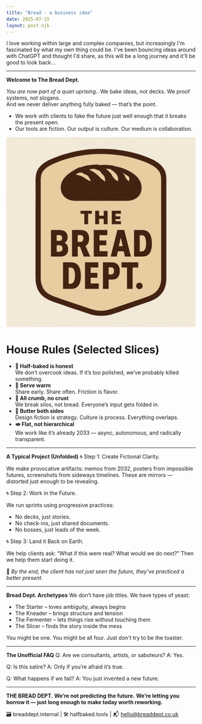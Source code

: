 ```yaml
---
title: "Bread - a business idea"
date: 2025-07-15
layout: post.njk
---
```


I love working within large and complex companies, but increasingly I'm fascinated by what my own thing could be. I've been bouncing ideas around with ChatGPT and thought I'd share, as this will be a long journey and it'll be good to look back...

***

**Welcome to The Bread Dept.**

*You are now part of a quiet uprising.*. 
We bake ideas, not decks. We proof systems, not slogans.  
And we never deliver anything fully baked — that’s the point.  
- We work with clients to fake the future just well enough that it breaks the present open.
- Our tools are fiction. Our output is culture. Our medium is collaboration.

![BreadDept](/images/breaddept.jpg)

# House Rules (Selected Slices)
- **🥖 Half-baked is honest**  
    We don’t overcook ideas. If it’s too polished, we’ve probably killed something.
- **🍞 Serve warm**  
    Share early. Share often. Friction is flavor.
- **🥐 All crumb, no crust**  
    We break silos, not bread. Everyone’s input gets folded in.
- **🧈 Butter both sides**  
    Design fiction is strategy. Culture is process. Everything overlaps.
- **🫓 Flat, not hierarchical**  
    We work like it’s already 2033 — async, autonomous, and radically transparent.

***


**A Typical Project (Unfolded)**
🌀 Step 1: Create Fictional Clarity.

We make provocative artifacts: memos from 2032, posters from impossible futures, screenshots from sideways timelines. These are mirrors — distorted just enough to be revealing.

🌀 Step 2: Work in the Future.

We run sprints using progressive practices:
- No decks, just stories.
- No check-ins, just shared documents.
- No bosses, just leads of the week.

🌀 Step 3: Land it Back on Earth.

We help clients ask: “What if this were real? What would we do next?”
Then we help them start doing it.

🧠 *By the end, the client has not just seen the future, they’ve practiced a better present.*

***


**Bread Dept. Archetypes**
We don’t have job titles. We have types of yeast:
- The Starter – loves ambiguity, always begins
- The Kneader – brings structure and tension
- The Fermenter – lets things rise without touching them
- The Slicer – finds the story inside the mess

You might be one. You might be all four.
Just don't try to be the toaster.


***


**The Unofficial FAQ**
Q: Are we consultants, artists, or saboteurs?
A: Yes.

Q: Is this satire?
A: Only if you’re afraid it’s true.

Q: What happens if we fail?
A: You just invented a new future.

***



**THE BREAD DEPT.**
**We’re not predicting the future.**
**We’re letting you borrow it — just long enough to make today worth reworking.**

🗃 breaddept.internal | 🛠 halfbaked.tools | 📬 hello@breaddept.co.uk

